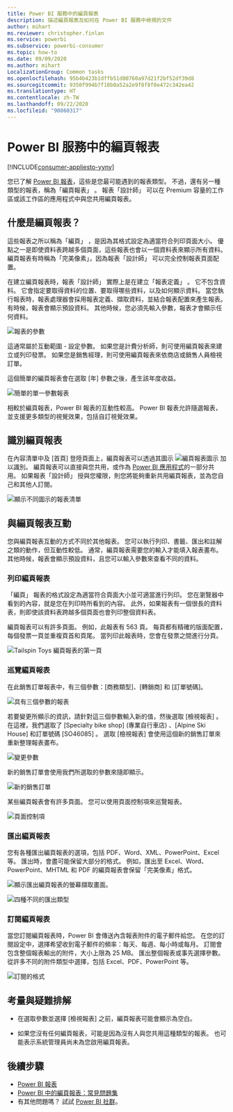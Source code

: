 ```yaml
---
title: Power BI 服務中的編頁報表
description: 描述編頁報表及如何在 Power BI 服務中檢視的文件
author: mihart
ms.reviewer: christopher.finlan
ms.service: powerbi
ms.subservice: powerbi-consumer
ms.topic: how-to
ms.date: 09/09/2020
ms.author: mihart
LocalizationGroup: Common tasks
ms.openlocfilehash: 95b4b423b1dffb51d00760a97d21f2bf52df39d8
ms.sourcegitcommit: 9350f994b7f18b0a52a2e9f8f8f8e472c342ea42
ms.translationtype: HT
ms.contentlocale: zh-TW
ms.lasthandoff: 09/22/2020
ms.locfileid: "90860317"
---
```

# <a name="paginated-reports-in-the-power-bi-service"></a>Power BI 服務中的編頁報表

[!INCLUDE[consumer-appliesto-yyny](../includes/consumer-appliesto-yyny.md)]

您已了解 [Power BI 報表](end-user-reports.md)，這些是您最可能遇到的報表類型。 不過，還有另一種類型的報表，稱為「編頁報表」  。 報表「設計師」  可以在 Premium 容量的工作區或該工作區的應用程式中與您共用編頁報表。 

## <a name="what-is-a-paginated-report"></a>什麼是編頁報表？

這些報表之所以稱為「編頁」  ，是因為其格式設定為適當符合列印頁面大小。 優點之一是即使資料表跨越多個頁面，這些報表也會以一個資料表來顯示所有資料。 編頁報表有時稱為「完美像素」，因為報表「設計師」  可以完全控制報表頁面配置。

在建立編頁報表時，報表「設計師」  實際上是在建立「報表定義」  。 它不包含資料。 它會指定要取得資料的位置、要取得哪些資料，以及如何顯示資料。 當您執行報表時，報表處理器會採用報表定義、擷取資料，並結合報表配置來產生報表。 有時候，報表會顯示預設資料。 其他時候，您必須先輸入參數，報表才會顯示任何資料。 

   ![報表的參數](./media/end-user-paginated-report/power-bi-report-parameters.png)

這通常屬於互動範圍 - 設定參數。 如果您是計費分析師，則可使用編頁報表來建立或列印發票。 如果您是銷售經理，則可使用編頁報表來依商店或銷售人員檢視訂單。 

這個簡單的編頁報表會在選取 [年]  參數之後，產生該年度收益。 

![簡單的單一參數報表](./media/end-user-paginated-report/power-bi-report-simple.png)

相較於編頁報表，Power BI 報表的互動性較高。 Power BI 報表允許隨選報表，並支援更多類型的視覺效果，包括自訂視覺效果。

## <a name="identify-a-paginated-report"></a>識別編頁報表

在內容清單中及 [首頁] 登陸頁面上，編頁報表可以透過其圖示 ![編頁報表圖示](media/end-user-paginated-report/power-bi-report-icon.png) 加以識別。  編頁報表可以直接與您共用，或作為 [Power BI 應用程式](end-user-apps.md)的一部分共用。 如果報表「設計師」  授與您權限，則您將能夠重新共用編頁報表，並為您自己和其他人訂閱。

![顯示不同圖示的報表清單](./media/end-user-paginated-report/power-bi-report-list.png)

## <a name="interact-with-a-paginated-report"></a>與編頁報表互動

您與編頁報表互動的方式不同於其他報表。 您可以執行列印、書籤、匯出和註解之類的動作，但互動性較低。 通常，編頁報表需要您的輸入才能填入報表畫布。  其他時候，報表會顯示預設資料，且您可以輸入參數來查看不同的資料。

### <a name="print-a-paginated-report"></a>列印編頁報表

「編頁」  報表的格式設定為適當符合頁面大小並可適當進行列印。 您在瀏覽器中看到的內容，就是您在列印時所看到的內容。 此外，如果報表有一個很長的資料表，則即使該資料表跨越多個頁面也會列印整個資料表。 

編頁報表可以有許多頁面。 例如，此報表有 563 頁。 每頁都有精確的版面配置，每個發票一頁並重複頁首和頁尾。 當列印此報表時，您會在發票之間進行分頁。

   ![Tailspin Toys 編頁報表的第一頁](./media/end-user-paginated-report/power-bi-paginated-500.png)


### <a name="navigate-the-paginated-report"></a>巡覽編頁報表

在此銷售訂單報表中，有三個參數：[商務類型]、[轉銷商] 和 [訂單號碼]。 

![具有三個參數的報表](./media/end-user-paginated-report/power-bi-parameter.png)

若要變更所顯示的資訊，請針對這三個參數輸入新的值，然後選取 [檢視報表]  。 在這裡，我們選取了 [Specialty bike shop] \(專業自行車店\)  、[Alpine Ski House]  和訂單號碼 [SO46085]  。 選取 [檢視報表]  會使用這個新的銷售訂單來重新整理報表畫布。

![變更參數](./media/end-user-paginated-report/power-bi-order.png)

新的銷售訂單會使用我們所選取的參數來隨即顯示。 

![新的銷售訂單](./media/end-user-paginated-report/power-bi-new-order.png)

某些編頁報表會有許多頁面。  您可以使用頁面控制項來巡覽報表。 

![頁面控制項](./media/end-user-paginated-report/power-bi-page.png)

### <a name="export-the-paginated-report"></a>匯出編頁報表
您有各種匯出編頁報表的選項，包括 PDF、Word、XML、PowerPoint、Excel 等。 匯出時，會盡可能保留大部分的格式。 例如，匯出至 Excel、Word、PowerPoint、MHTML 和 PDF 的編頁報表會保留「完美像素」格式。 

![顯示匯出編頁報表的螢幕擷取畫面。](./media/end-user-paginated-report/power-bi-exporting.png)

![四種不同的匯出類型](./media/end-user-paginated-report/power-bi-four.png)

### <a name="subscribe-to-the-paginated-report"></a>訂閱編頁報表
當您訂閱編頁報表時，Power BI 會傳送內含報表附件的電子郵件給您。 在您的訂閱設定中，選擇希望收到電子郵件的頻率：每天、每週、每小時或每月。 訂閱會包含整個報表輸出的附件，大小上限為 25 MB。 匯出整個報表或事先選擇參數。 從許多不同的附件類型中選擇，包括 Excel、PDF、PowerPoint 等。  

![訂閱的格式](./media/end-user-paginated-report/power-bi-export-list.png)

## <a name="considerations-and-troubleshooting"></a>考量與疑難排解

- 在選取參數並選擇 [檢視報表]  之前，編頁報表可能會顯示為空白。

- 如果您沒有任何編頁報表，可能是因為沒有人與您共用這種類型的報表。 也可能表示系統管理員尚未為您啟用編頁報表。 

 

## <a name="next-steps"></a>後續步驟
- [Power BI 報表](end-user-reports.md)
- [Power BI 中的編頁報表：常見問題集](../paginated-reports/paginated-reports-faq.md)
- 有其他問題嗎？ 試試 [Power BI 社群](https://community.powerbi.com/)。

